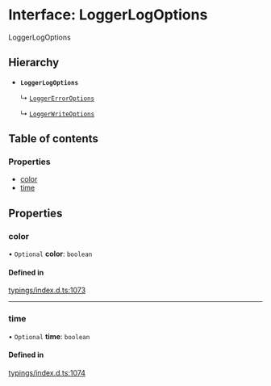 # Interface: LoggerLogOptions

LoggerLogOptions

## Hierarchy

- **`LoggerLogOptions`**

  ↳ [`LoggerErrorOptions`](../wiki/LoggerErrorOptions)

  ↳ [`LoggerWriteOptions`](../wiki/LoggerWriteOptions)

## Table of contents

### Properties

- [color](../wiki/LoggerLogOptions#color)
- [time](../wiki/LoggerLogOptions#time)

## Properties

### color

• `Optional` **color**: `boolean`

#### Defined in

[typings/index.d.ts:1073](https://github.com/Natto-PKP/discord-sucrose/blob/9e8624c/typings/index.d.ts#L1073)

___

### time

• `Optional` **time**: `boolean`

#### Defined in

[typings/index.d.ts:1074](https://github.com/Natto-PKP/discord-sucrose/blob/9e8624c/typings/index.d.ts#L1074)
